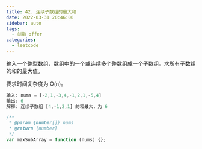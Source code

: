 ```yaml
---
title: 42. 连续子数组的最大和
date: 2022-03-31 20:46:00
sidebar: auto
tags:
  - 剑指 offer
categories:
  - leetcode
---
```


输入一个整型数组，数组中的一个或连续多个整数组成一个子数组。求所有子数组的和的最大值。

要求时间复杂度为 O(n)。

```js
输入: nums = [-2,1,-3,4,-1,2,1,-5,4]
输出: 6
解释: 连续子数组 [4,-1,2,1] 的和最大，为 6
```

```js
/**
 * @param {number[]} nums
 * @return {number}
 */
var maxSubArray = function (nums) {};
```
